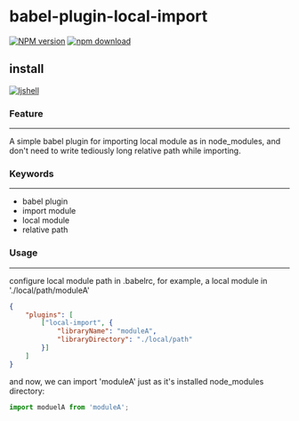 # babel-plugin-local-import

[![NPM version][npm-image]][npm-url]
[![npm download][download-image]][download-url]

[npm-image]: http://img.shields.io/npm/v/babel-plugin-local-import.svg?style=flat-square
[npm-url]: http://npmjs.org/package/babel-plugin-local-import
[download-image]: https://img.shields.io/npm/dm/babel-plugin-local-import.svg?style=flat-square
[download-url]: https://npmjs.org/package/babel-plugin-local-import

## install
   [![ljshell](https://nodei.co/npm/babel-plugin-local-import.png)](https://npmjs.org/package/babel-plugin-local-import)

### Feature
----
A simple babel plugin for importing local module as in node_modules, 
and don't need to write tediously long relative path while importing.

### Keywords
----
* babel plugin
* import module
* local module
* relative path

### Usage
---
configure local module path in .babelrc, for example, a local module in './local/path/moduleA'
```json
{
    "plugins": [
        ["local-import", { 
            "libraryName": "moduleA", 
            "libraryDirectory": "./local/path" 
        }] 
    ]
}
```
and now, we can import 'moduleA' just as it's installed node_modules directory:
```js
import moduelA from 'moduleA';
```
